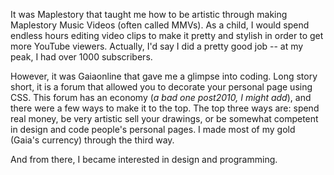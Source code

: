 

It was Maplestory that taught me how to be artistic through making Maplestory Music Videos (often called MMVs). As a child, I would spend endless hours editing video clips to make it pretty and stylish in order to get more YouTube viewers. Actually, I'd say I did a pretty good job -- at my peak, I had over 1000 subscribers. 

However, it was Gaiaonline that gave me a glimpse into coding. Long story short, it is a forum that allowed you to decorate your personal page using CSS. This forum has an economy (*a bad one post2010, I might add*), and there were a few ways to make it to the top. The top three ways are: spend real money, be very artistic sell your drawings, or be somewhat competent in design and code people's personal pages. I made most of my gold (Gaia's currency) through the third way. 

And from there, I became interested in design and programming. 